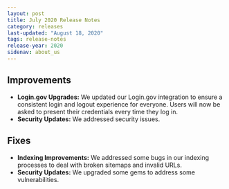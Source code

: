 ```yaml
---
layout: post
title: July 2020 Release Notes
category: releases
last-updated: "August 18, 2020"
tags: release-notes
release-year: 2020
sidenav: about_us
---
```


## Improvements

* **Login.gov Upgrades:** We updated our Login.gov integration to ensure a consistent login and logout experience for everyone. Users will now be asked to present their credentials every time they log in.
* **Security Updates:** We addressed security issues.

## Fixes

* **Indexing Improvements:** We addressed some bugs in our indexing processes to deal with broken sitemaps and invalid URLs.
* **Security Updates:** We upgraded some gems to address some vulnerabilities.

